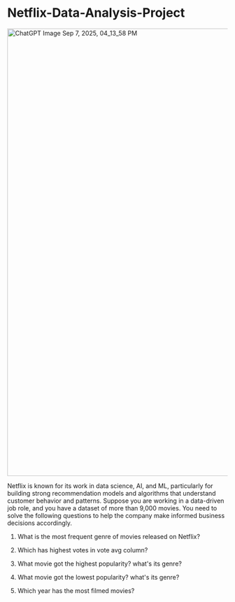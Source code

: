 # Netflix-Data-Analysis-Project

<img width="1536" height="1024" alt="ChatGPT Image Sep 7, 2025, 04_13_58 PM" src="https://github.com/user-attachments/assets/dbb00f84-ebde-4413-bfb9-0473a28395c6" />

Netflix is known for its work in data science, AI, and ML, particularly for building strong recommendation models and algorithms that understand customer behavior and patterns. Suppose you are working in a data-driven job role, and you have a dataset of more than 9,000 movies. You need to solve the following questions to help the company make informed business decisions accordingly.

1. What is the most frequent genre of movies released on Netflix?

2. Which has highest votes in vote avg column?

3. What movie got the highest popularity? what's its genre?

4. What movie got the lowest popularity? what's its genre?

5. Which year has the most filmed movies?

